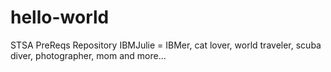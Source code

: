 # hello-world
STSA PreReqs Repository
IBMJulie = IBMer, cat lover, world traveler, scuba diver, photographer, mom and more...
